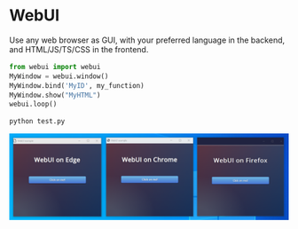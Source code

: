 # WebUI

Use any web browser as GUI, with your preferred language in the backend, and HTML/JS/TS/CSS in the frontend.

```python
from webui import webui
MyWindow = webui.window()
MyWindow.bind('MyID', my_function)
MyWindow.show("MyHTML")
webui.loop()
```

```sh
python test.py
```

![ScreenShot](https://raw.githubusercontent.com/alifcommunity/webui/main/screenshot.png)
